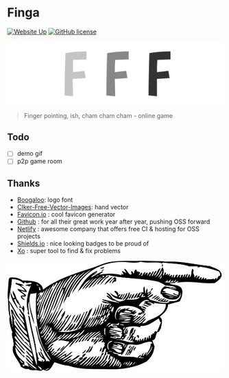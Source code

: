 # Finga

[![Website Up](https://img.shields.io/website/https/finga.netlify.app.svg)](https://finga.netlify.app)
[![GitHub license](https://img.shields.io/github/license/shuunen/finga.svg?color=informational)](https://github.com/Shuunen/finga/blob/master/LICENSE)

![demo](docs/logo.svg)

> Finger pointing, ish, cham cham cham - online game

## Todo

- [ ] demo gif
- [ ] p2p game room

## Thanks

- [Boogaloo](https://fonts.google.com/specimen/Boogaloo): logo font
- [Clker-Free-Vector-Images](https://pixabay.com/images/id-29723/): hand vector
- [Favicon.io](https://favicon.io) : cool favicon generator
- [Github](https://github.com) : for all their great work year after year, pushing OSS forward
- [Netlify](https://netlify.com) : awesome company that offers free CI & hosting for OSS projects
- [Shields.io](https://shields.io) : nice looking badges to be proud of
- [Xo](https://github.com/xojs/xo) : super tool to find & fix problems

![hand](public/hand.svg)
